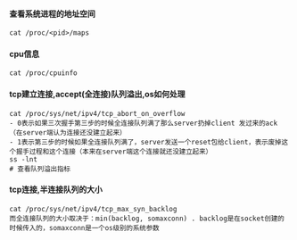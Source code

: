 
#### 查看系统进程的地址空间
    cat /proc/<pid>/maps

#### cpu信息
    cat /proc/cpuinfo

#### tcp建立连接,accept(全连接)队列溢出,os如何处理
    cat /proc/sys/net/ipv4/tcp_abort_on_overflow 
    - 0表示如果三次握手第三步的时候全连接队列满了那么server扔掉client 发过来的ack（在server端认为连接还没建立起来）
    - 1表示第三步的时候如果全连接队列满了，server发送一个reset包给client，表示废掉这个握手过程和这个连接（本来在server端这个连接就还没建立起来）
    ss -lnt
    # 查看队列溢出指标
    
#### tcp连接,半连接队列的大小
    cat /proc/sys/net/ipv4/tcp_max_syn_backlog
    而全连接队列的大小取决于：min(backlog, somaxconn) . backlog是在socket创建的时候传入的，somaxconn是一个os级别的系统参数